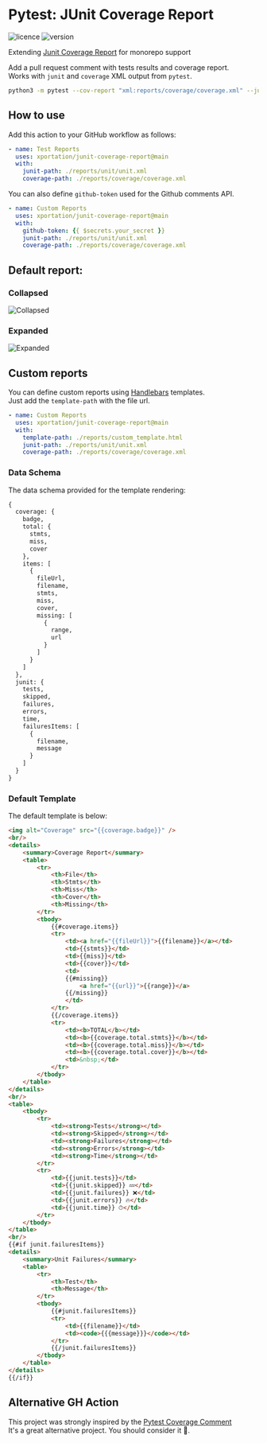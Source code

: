 
# Pytest: JUnit Coverage Report

![licence](https://img.shields.io/github/license/xportation/junit-coverage-report) ![version](https://img.shields.io/github/package-json/v/xportation/junit-coverage-report)

Extending [Junit Coverage Report](https://github.com/marketplace/actions/junit-coverage-report) for monorepo support

Add a pull request comment with tests results and coverage report.  
Works with `junit` and `coverage` XML output from `pytest`.
```bash
python3 -m pytest --cov-report "xml:reports/coverage/coverage.xml" --junitxml="reports/unit/unit.xml"
```
## How to use
Add this action to your GitHub workflow as follows:
```yaml
- name: Test Reports
  uses: xportation/junit-coverage-report@main
  with:
    junit-path: ./reports/unit/unit.xml  
    coverage-path: ./reports/coverage/coverage.xml
```
You can also define `github-token` used for the Github comments API.
```yaml
- name: Custom Reports
  uses: xportation/junit-coverage-report@main
  with:
    github-token: {{ $secrets.your_secret }}   
    junit-path: ./reports/unit/unit.xml  
    coverage-path: ./reports/coverage/coverage.xml
```

## Default report:
### Collapsed
![Collapsed](https://user-images.githubusercontent.com/4412615/170509399-061fcaea-6aff-4449-8fec-58a5fb992b19.jpg)
### Expanded
![Expanded](https://user-images.githubusercontent.com/4412615/170509295-029e877d-a8ab-4016-a033-15a1208dcba2.jpg)

## Custom reports
You can define custom reports using [Handlebars](https://handlebarsjs.com) templates.  
Just add the `template-path` with the file url. 
```yaml
- name: Custom Reports
  uses: xportation/junit-coverage-report@main
  with:
    template-path: ./reports/custom_template.html   
    junit-path: ./reports/unit/unit.xml  
    coverage-path: ./reports/coverage/coverage.xml
```
### Data Schema
The data schema provided for the template rendering:
```txt
{
  coverage: {
    badge,
    total: {
      stmts,
      miss,
      cover
    },
    items: [
      {
        fileUrl, 
        filename, 
        stmts, 
        miss, 
        cover, 
        missing: [
          {
            range, 
            url
          }
        ]
      }
    ]
  }, 
  junit: {
    tests, 
    skipped, 
    failures, 
    errors, 
    time, 
    failuresItems: [
      {
        filename, 
        message
      }
    ]
  } 
}
```

### Default Template
The default template is below:
```html
<img alt="Coverage" src="{{coverage.badge}}" />
<br/>
<details>
    <summary>Coverage Report</summary>
    <table>
        <tr>
            <th>File</th>
            <th>Stmts</th>
            <th>Miss</th>
            <th>Cover</th>
            <th>Missing</th>
        </tr>
        <tbody>
            {{#coverage.items}}
            <tr>
                <td><a href="{{fileUrl}}">{{filename}}</a></td>
                <td>{{stmts}}</td>
                <td>{{miss}}</td>
                <td>{{cover}}</td>
                <td>
                {{#missing}}
                    <a href="{{url}}">{{range}}</a> 
                {{/missing}}
                </td>
            </tr>
            {{/coverage.items}}
            <tr>
                <td><b>TOTAL</b></td>
                <td><b>{{coverage.total.stmts}}</b></td>
                <td><b>{{coverage.total.miss}}</b></td>
                <td><b>{{coverage.total.cover}}</b></td>
                <td>&nbsp;</td>
            </tr>
        </tbody>
    </table>
</details>
<br/> 
<table>
    <tbody>
        <tr>
            <td><strong>Tests</strong></td>
            <td><strong>Skipped</strong></td>
            <td><strong>Failures</strong></td>
            <td><strong>Errors</strong></td>
            <td><strong>Time</strong></td>
        </tr>
        <tr>
            <td>{{junit.tests}}</td>
            <td>{{junit.skipped}} 💤</td>
            <td>{{junit.failures}} ❌</td>
            <td>{{junit.errors}} 🔥</td>
            <td>{{junit.time}} ⏱</td>
        </tr>
    </tbody>
</table>
<br/>
{{#if junit.failuresItems}}
<details>
    <summary>Unit Failures</summary>
    <table>
        <tr>
            <th>Test</th>
            <th>Message</th>
        </tr>
        <tbody>
            {{#junit.failuresItems}}
            <tr>
                <td>{{filename}}</td>
                <td><code>{{{message}}}</code></td>
            </tr>
            {{/junit.failuresItems}}
        </tbody>
    </table>
</details>
{{/if}}
```

## Alternative GH Action
This project was strongly inspired by the [Pytest Coverage Comment](https://github.com/MishaKav/pytest-coverage-comment)  
It's a great alternative project. You should consider it 🖤.
